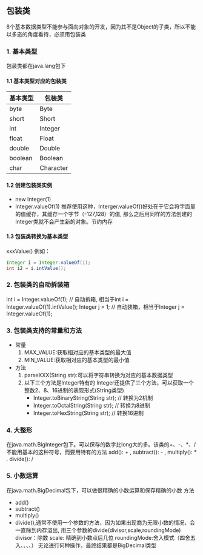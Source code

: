 ##  包装类
8个基本数据类型不能参与面向对象的开发，因为其不是Object的子类，所以不能以多态的角度看待，必须用包装类

### 1. 基本类型

包装类都在java.lang包下

#### 1.1 基本类型对应的包装类

| 基本类型 | 包装类    |
| -------- | --------- |
| byte     | Byte      |
| short    | Short     |
| int      | Integer   |
| float    | Float     |
| double   | Double    |
| boolean  | Boolean   |
| char     | Character |

#### 1.2 创建包装类实例

- new Integer(1)
- Integer.valueOf(1)
  推荐使用这种，Interger.valueOf()好处在于它会将字面量的值缓存，其缓存一个字节（-127,128）的值,
  那么之后用同样的方法创建的Integer类就不会产生新的对象。节约内存

#### 1.3 包装类转换为基本类型
xxxValue()
例如：

```java
Integer i = Integer.valueOf(1);
int i2 = i.intValue();
```

### 2. 包装类的自动拆装箱
int i = Integer.valueOf(1);  // 自动拆箱, 相当于int i = Integer.valueOf(1).intValue();
Integer j = 1;  // 自动装箱，相当于Integer j = Integer.valueOf(1);

### 3. 包装类支持的常量和方法
- 常量
   1. MAX_VALUE:获取相对应的基本类型的最大值
   2. MIN_VALUE:获取相对应的基本类型的最小值
- 方法
   1. parseXXX(String str):可以将字符串转换为对应的基本数据类型
   2. 以下三个方法是Integer特有的
	    Integer还提供了三个方法，可以获取一个整数2、8、16进制的表现形式(String类型)
	  - Integer.toBinaryString(String str);  // 转换为2机制
	  - Integer.toOctalString(String str);  // 转换为8进制
	  - Integer.toHexString(String str);  // 转换16进制

### 4. 大整形

在java.math.BigInteger包下。可以保存的数字比long大的多。该类的+、-、*、/不能用基本的这种符号，而要用特有的方法
add(): + , subtract(): -  , multiply(): *  . divide(): /

### 5. 小数运算

在java.math.BigDecimal包下，可以做很精确的小数运算和保存精确的小数
方法
   + add()
   + subtract()
   + multiply()
   + divide(),通常不使用一个参数的方法，因为如果出现商为无限小数的情况，会一直除到内存溢出,
         用三个参数的divide(divisor,scale,roundingMode)
	divisor：除数
	scale: 精确到小数点后几位
	roundingMode:舍入模式（四舍五入、、、、）
	无论进行何种操作，最终结果都是BigDecimal类型

   

   

   

   

   

   

   

   

   